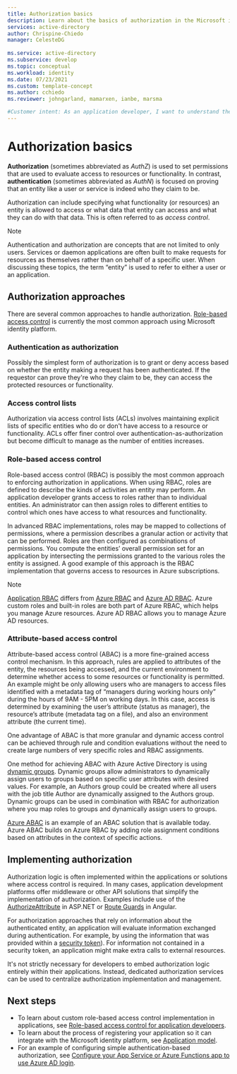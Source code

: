```yaml
---
title: Authorization basics
description: Learn about the basics of authorization in the Microsoft identity platform.
services: active-directory
author: Chrispine-Chiedo
manager: CelesteDG
 
ms.service: active-directory
ms.subservice: develop
ms.topic: conceptual
ms.workload: identity 
ms.date: 07/23/2021
ms.custom: template-concept
ms.author: cchiedo
ms.reviewer: johngarland, mamarxen, ianbe, marsma

#Customer intent: As an application developer, I want to understand the basic concepts of authorization in the Microsoft identity platform.
---
```


# Authorization basics

**Authorization** (sometimes abbreviated as *AuthZ*) is used to set permissions that are used to evaluate access to resources or functionality.  In contrast, **authentication** (sometimes abbreviated as *AuthN*) is focused on proving that an entity like a user or service is indeed who they claim to be.

Authorization can include specifying what functionality (or resources) an entity is allowed to access or what data that entity can access and what they can do with that data. This is often referred to as *access control*.

> [!NOTE]
> Authentication and authorization are concepts that are not limited to only users. Services or daemon applications are often built to make requests for resources as themselves rather than on behalf of a specific user. When discussing these topics, the term “entity” is used to refer to either a user or an application.


## Authorization approaches

There are several common approaches to handle authorization. [Role-based access control](./custom-rbac-for-developers.md) is currently the most common approach using Microsoft identity platform.


### Authentication as authorization 

Possibly the simplest form of authorization is to grant or deny access based on whether the entity making a request has been authenticated. If the requestor can prove they're who they claim to be, they can access the protected resources or functionality.

### Access control lists

Authorization via access control lists (ACLs) involves maintaining explicit lists of specific entities who do or don't have access to a resource or functionality. ACLs offer finer control over authentication-as-authorization but become difficult to manage as the number of entities increases.

### Role-based access control 

Role-based access control (RBAC) is possibly the most common approach to enforcing authorization in applications. When using RBAC, roles are defined to describe the kinds of activities an entity may perform. An application developer grants access to roles rather than to individual entities. An administrator can then assign roles to different entities to control which ones have access to what resources and functionality.

In advanced RBAC implementations, roles may be mapped to collections of permissions, where a permission describes a granular action or activity that can be performed. Roles are then configured as combinations of permissions. You compute the entities’ overall permission set for an application by intersecting the permissions granted to the various roles the entity is assigned. A good example of this approach is the RBAC implementation that governs access to resources in Azure subscriptions.

> [!NOTE]
> [Application RBAC](./custom-rbac-for-developers.md) differs from [Azure RBAC](../../role-based-access-control/overview.md) and [Azure AD RBAC](../roles/custom-overview.md#understand-azure-ad-role-based-access-control). Azure custom roles and built-in roles are both part of Azure RBAC, which helps you manage Azure resources. Azure AD RBAC allows you to manage Azure AD resources.

### Attribute-based access control 

Attribute-based access control (ABAC) is a more fine-grained access control mechanism. In this approach, rules are applied to attributes of the entity, the resources being accessed, and the current environment to determine whether access to some resources or functionality is permitted. An example might be only allowing users who are managers to access files identified with a metadata tag of “managers during working hours only” during the hours of 9AM - 5PM on working days. In this case, access is determined by examining the user’s attribute (status as manager), the resource’s attribute (metadata tag on a file), and also an environment attribute (the current time).

One advantage of ABAC is that more granular and dynamic access control can be achieved through rule and condition evaluations without the need to create large numbers of very specific roles and RBAC assignments.

One method for achieving ABAC with Azure Active Directory is using [dynamic groups](../enterprise-users/groups-create-rule.md). Dynamic groups allow administrators to dynamically assign users to groups based on specific user attributes with desired values.  For example, an Authors group could be created where all users with the job title Author are dynamically assigned to the Authors group.  Dynamic groups can be used in combination with RBAC for authorization where you map roles to groups and dynamically assign users to groups.

[Azure ABAC](../../role-based-access-control/conditions-overview.md) is an example of an ABAC solution that is available today. Azure ABAC builds on Azure RBAC by adding role assignment conditions based on attributes in the context of specific actions. 

## Implementing authorization

Authorization logic is often implemented within the applications or solutions where access control is required. In many cases, application development platforms offer middleware or other API solutions that simplify the implementation of authorization. Examples include use of the [AuthorizeAttribute](/aspnet/core/security/authorization/simple?view=aspnetcore-5.0&preserve-view=true) in ASP.NET or [Route Guards](./scenario-spa-sign-in.md?tabs=angular2#sign-in-with-a-pop-up-window) in Angular.

For authorization approaches that rely on information about the authenticated entity, an application will evaluate information exchanged during authentication. For example, by using the information that was provided within a [security token](./security-tokens.md)). For information not contained in a security token, an application might make extra calls to external resources.

It's not strictly necessary for developers to embed authorization logic entirely within their applications. Instead, dedicated authorization services can be used to centralize authorization implementation and management.


## Next steps

- To learn about custom role-based access control implementation in applications, see [Role-based access control for application developers](./custom-rbac-for-developers.md).
- To learn about the process of registering your application so it can integrate with the Microsoft identity platform, see [Application model](./application-model.md).
- For an example of configuring simple authentication-based authorization, see [Configure your App Service or Azure Functions app to use Azure AD login](../../app-service/configure-authentication-provider-aad.md).